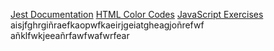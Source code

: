 [Jest Documentation](https://jestjs.io/docs/expect)
[HTML Color Codes](https://htmlcolorcodes.com/)
[JavaScript Exercises](https://exercism.org/)
aisjfghrgiñraefkaopwfkaeirjgeiatgheagjoñrefwf
añklfwkjeeañrfawfwafwrfear 
